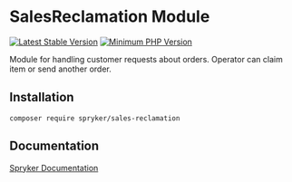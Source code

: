 # SalesReclamation Module
[![Latest Stable Version](https://poser.pugx.org/spryker/sales-reclamation/v/stable.svg)](https://packagist.org/packages/spryker/sales-reclamation)
[![Minimum PHP Version](https://img.shields.io/badge/php-%3E%3D%208.0-8892BF.svg)](https://php.net/)

Module for handling customer requests about orders. Operator can claim item or send another order.

## Installation

```
composer require spryker/sales-reclamation
```

## Documentation

[Spryker Documentation](https://docs.spryker.com)
